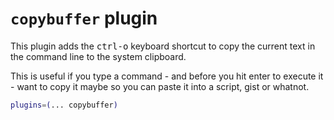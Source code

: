 # `copybuffer` plugin

This plugin adds the <kbd>ctrl-o</kbd> keyboard shortcut to copy the current
text in the command line to the system clipboard.

This is useful if you type a command - and before you hit enter to execute it -
want to copy it maybe so you can paste it into a script, gist or whatnot.

```zsh
plugins=(... copybuffer)
```
